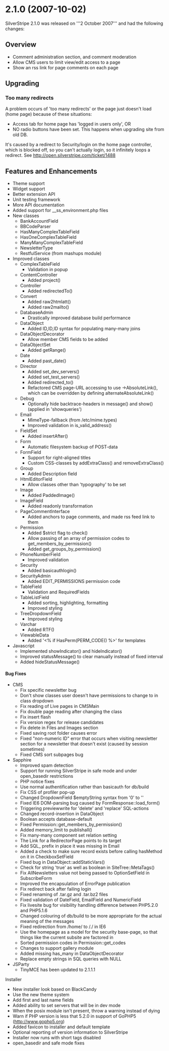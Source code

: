 #  2.1.0 (2007-10-02)

SilverStripe 2.1.0 was released on '''2 October 2007''' and had the following changes:

## Overview

  * Comment administration section, and comment moderation
  * Allow CMS users to limit view/edit access to a page
  * Show an rss link for page comments on each page

## Upgrading

### Too many redirects

A problem occurs of 'too many redirects' or the page just doesn't load (home page) because of these situations:

   * Access tab for home page has 'logged in users only', OR
   * NO radio buttons have been set. This happens when upgrading site from old DB.

It's caused by a redirect to Security/login on the home page controller, which is blocked off, so you can't actually
login, so it infinitely loops a redirect. See http://open.silverstripe.com/ticket/1488

## Features and Enhancements

  * Theme support
  * Widget support
  * Better extension API
  * Unit testing framework
  * More API documentation
  * Added support for __ss_environment.php files
  * New classes
      * BankAccountField
      * BBCodeParser
      * HasManyComplexTableField
      * HasOneComplexTableField
      * ManyManyComplexTableField
      * NewsletterType
      * RestfulService (from mashups module)
   * Improved classes
      * ComplexTableField
          * Validation in popup
      * ContentController
          * Added project()
      * Controller
          * Added redirectedTo()
      * Convert
          * Added raw2htmlatt()
          * Added raw2mailto()
      * DatabaseAdmin
          * Drastically improved database build performance
      * DataObject
          * Added ID,ID,ID syntax for populating many-many joins
      * DataObjectDecorator
          * Allow member CMS fields to be added
      * DataObjectSet
          * Added getRange()
      * Date
          * Added past_date()
      * Director
          * Added set_dev_servers()
          * Added set_test_servers()
          * Added redirected_to()
          * Refactored CMS page-URL accessing to use ->AbsoluteLink(), which can be overridden by defining alternateAbsoluteLink()
      * Debug
          * Optionally hide backtrace-headers in message() and show() (applied in 'showqueries')
      * Email
          * MimeType-fallback (from /etc/mime.types)
          * Improved validation in is_valid_address()
      * FieldSet
          * Added insertAfter()
      * Form
        * Automatic filesystem backup of POST-data
      * FormField
          * Support for right-aligned titles
          * Custom CSS-classes by addExtraClass() and removeExtraClass()
      * Group
          * Added Description field
      * HtmlEditorField
          * Allow classes other than 'typography' to be set
      * Image
          * Added PaddedImage()
      * ImageField
          * Added readonly transformation
      * PageCommentInterface
          * Added anchors to page comments, and made rss feed link to them
      * Permission
          * Added $strict flag to check()
          * Allow passing of an array of permission codes to get_members_by_permission()
          * Added get_groups_by_permission()
      * PhoneNumberField
          * Improved validation
      * Security
         * Added basicauthlogin()
      * SecurityAdmin
          * Added EDIT_PERMISSIONS permission code
      * TableField
          * Validation and RequiredFields
      * TableListField
          * Added sorting, highlighting, formatting
          * Improved styling
      * TreeDropdownField
          * Improved styling
      * Varchar
          * Added RTF()
      * ViewableData
          * Added '<% if HasPerm(PERM_CODE() %>' for templates
  * Javascript
      * Implemented showIndicator() and hideIndicator()
      * Improved statusMessage() to clear manually instead of fixed interval
      * Added hideStatusMessage()

####  Bug Fixes

  * CMS
      * Fix specific newsletter bug
      * Don't show classes user doesn't have permissions to change to in class dropdown
      * Fix reading of Live pages in CMSMain
      * Fix double page reading after changing the class
      * Fix insert flash
      * Fix version regex for release candidates
      * Fix delete in Files and Images section
      * Fixed saving root folder causes error
      * Fixed "non-numeric ID" error that occurs when visiting newsletter section for a newsletter that doesn't exist (caused by session sometimes)
      * Fixed CMS sort subpages bug
  * Sapphire
      * Improved spam detection
      * Support for running SilverStripe in safe mode and under open_basedir restrictions
      * PHP notice fixes
      * Use normal authentification rather than basicauth for db/build
      * Fix CSS of profiler pop-up
      * Changed DropdownField $emptyString syntax from '0' to ''
      * Fixed IE6 DOM-parsing bug caused by FormResponse::load_form()
      * Triggering previewwrite for 'delete' and 'replace' SQL-actions
      * Changed record-insertion in DataObject
      * Boolean accepts database-default
      * Fixed Permission::get_members_by_permission()
      * Added memory_limit to publishall()
      * Fix many-many component set relation setting
      * The Link for a RedirectorPage points to its target
      * Add SQL_ prefix in place it was missing in Email
      * Added a check to make sure record exists before calling hasMethod on it in CheckboxSetField
      * Fixed bug in DataObject::addStaticVars()
      * Check for string 'true' as well as boolean in SiteTree::MetaTags()
      * Fix AllNewsletters value not being passed to OptionSetField in SubscribeForm
      * Improved the encapsulation of ErrorPage publication
      * Fix redirect back after failing login
      * Fixed renaming of .tar.gz and .tar.bz2 files
      * Fixed validation of DateField, EmailField and NumericField
      * Fix livesite bug for visibility handling difference between PHP5.2.0 and PHP5.1.6
      * Changed colouring of db/build to be more appropriate for the actual meaning of the messages
      * Fixed redirection from /home/ to /./ in IE6
      * Use the homepage as a model for the security base-page, so that things like the current subsite are factored in
      * Sorted permission codes in Permission::get_codes
      * Changes to support gallery module
      * Added missing has_many in DataObjectDecorator
      * Replace empty strings in SQL queries with NULL
  * JSParty
      * TinyMCE has been updated to 2.1.1.1

Installer

  * New installer look based on BlackCandy
  * Use the new theme system
  * Add first and last name fields
  * Added ability to set servers that will be in dev mode
  * When the posix module isn't present, throw a warning instead of dying
  * Warn if PHP version is less that 5.2.0 in support of GoPHP5 (http://www.gophp5.org)
  * Added favicon to installer and default template
  * Optional reporting of version information to SilverStripe
  * Installer now runs with short tags disabled
  * open_basedir and safe mode fixes
